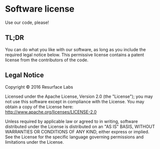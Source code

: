 # Software license
Use our code, please!

## TL;DR

You can do what you like with our software, as long as you include the required legal notice below. This permissive license contains a patent license from the contributors
 of the code.

## Legal Notice

Copyright &copy; 2016 Resurface Labs

Licensed under the Apache License, Version 2.0 (the "License"); you may not use this software except in compliance with the License. You may obtain a copy of the License
here: http://www.apache.org/licenses/LICENSE-2.0

Unless required by applicable law or agreed to in writing, software distributed under the License is distributed on an "AS IS" BASIS, WITHOUT WARRANTIES OR CONDITIONS OF ANY
KIND, either express or implied. See the License for the specific language governing permissions and limitations under the License.